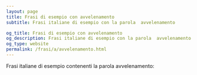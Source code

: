 ```yaml
---
layout: page
title: Frasi di esempio con avvelenamento 
subtitle: Frasi italiane di esempio con la parola  avvelenamento

og_title: Frasi di esempio con avvelenamento 
og_description: Frasi italiane di esempio con la parola  avvelenamento
og_type: website
permalink: /frasi/a/avvelenamento.html
---
```


Frasi italiane di esempio contenenti la parola avvelenamento:



